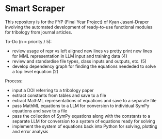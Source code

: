 # **Smart Scraper**

This repository is for the FYP (Final Year Project) of Kyan Jasani-Draper involving the automated development of ready-to-use functional modules for tribology from journal articles.

To-Do (n = priority / 5):
- review usage of repr vs left aligned new lines vs pretty print new lines for MML representation in LLM input and training data (4)
- review and standardise file types, class inputs and outputs, etc. (5)
- develop dependency graph for finding the equations neededed to solve a top level equation (2)

Process:
- input a DOI referring to a tribology paper
- extract constants from tables and save to a file
- extract MathML representations of equations and save to a separate file
- pass MathML equations to a LLM for conversion to individual SymPy equations and save to a file
- pass the collection of SymPy equations along with the constants to a separate LLM for conversion to a system of equations ready for solving
- implement the system of equations back into Python for solving, plotting and error analysis
